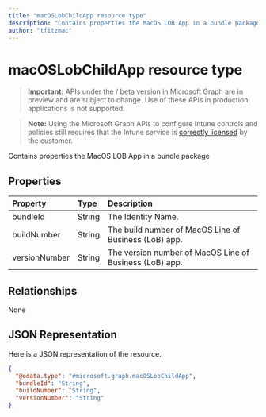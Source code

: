 ```yaml
---
title: "macOSLobChildApp resource type"
description: "Contains properties the MacOS LOB App in a bundle package"
author: "tfitzmac"
---
```


# macOSLobChildApp resource type

> **Important:** APIs under the / beta version in Microsoft Graph are in preview and are subject to change. Use of these APIs in production applications is not supported.

> **Note:** Using the Microsoft Graph APIs to configure Intune controls and policies still requires that the Intune service is [correctly licensed](https://go.microsoft.com/fwlink/?linkid=839381) by the customer.

Contains properties the MacOS LOB App in a bundle package
## Properties
|Property|Type|Description|
|:---|:---|:---|
|bundleId|String|The Identity Name.|
|buildNumber|String|The build number of MacOS Line of Business (LoB) app.|
|versionNumber|String|The version number of MacOS Line of Business (LoB) app.|

## Relationships
None
## JSON Representation
Here is a JSON representation of the resource.
<!-- {
  "blockType": "resource",
  "@odata.type": "microsoft.graph.macOSLobChildApp"
}
-->
``` json
{
  "@odata.type": "#microsoft.graph.macOSLobChildApp",
  "bundleId": "String",
  "buildNumber": "String",
  "versionNumber": "String"
}
```





